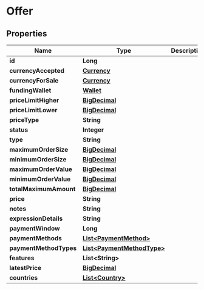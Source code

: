
# Offer

## Properties
Name | Type | Description | Notes
------------ | ------------- | ------------- | -------------
**id** | **Long** |  |  [optional]
**currencyAccepted** | [**Currency**](Currency.md) |  |  [optional]
**currencyForSale** | [**Currency**](Currency.md) |  |  [optional]
**fundingWallet** | [**Wallet**](Wallet.md) |  |  [optional]
**priceLimitHigher** | [**BigDecimal**](BigDecimal.md) |  |  [optional]
**priceLimitLower** | [**BigDecimal**](BigDecimal.md) |  |  [optional]
**priceType** | **String** |  |  [optional]
**status** | **Integer** |  |  [optional]
**type** | **String** |  |  [optional]
**maximumOrderSize** | [**BigDecimal**](BigDecimal.md) |  |  [optional]
**minimumOrderSize** | [**BigDecimal**](BigDecimal.md) |  |  [optional]
**maximumOrderValue** | [**BigDecimal**](BigDecimal.md) |  |  [optional]
**minimumOrderValue** | [**BigDecimal**](BigDecimal.md) |  |  [optional]
**totalMaximumAmount** | [**BigDecimal**](BigDecimal.md) |  |  [optional]
**price** | **String** |  |  [optional]
**notes** | **String** |  |  [optional]
**expressionDetails** | **String** |  |  [optional]
**paymentWindow** | **Long** |  |  [optional]
**paymentMethods** | [**List&lt;PaymentMethod&gt;**](PaymentMethod.md) |  |  [optional]
**paymentMethodTypes** | [**List&lt;PaymentMethodType&gt;**](PaymentMethodType.md) |  |  [optional]
**features** | **List&lt;String&gt;** |  |  [optional]
**latestPrice** | [**BigDecimal**](BigDecimal.md) |  |  [optional]
**countries** | [**List&lt;Country&gt;**](Country.md) |  |  [optional]



